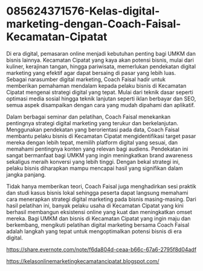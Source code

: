 # 085624371576-Kelas-digital-marketing-dengan-Coach-Faisal-Kecamatan-Cipatat
Di era digital, pemasaran online menjadi kebutuhan penting bagi UMKM dan bisnis lainnya. Kecamatan Cipatat yang kaya akan potensi bisnis, mulai dari kuliner, kerajinan tangan, hingga pariwisata, memerlukan pendekatan digital marketing yang efektif agar dapat bersaing di pasar yang lebih luas. Sebagai narasumber digital marketing, Coach Faisal hadir untuk memberikan pemahaman mendalam kepada pelaku bisnis di Kecamatan Cipatat mengenai strategi digital yang tepat. Mulai dari teknik dasar seperti optimasi media sosial hingga teknik lanjutan seperti iklan berbayar dan SEO, semua aspek disampaikan dengan cara yang mudah dipahami dan aplikatif.

Dalam berbagai seminar dan pelatihan, Coach Faisal menekankan pentingnya strategi digital marketing yang terukur dan berkelanjutan. Menggunakan pendekatan yang berorientasi pada data, Coach Faisal membantu pelaku bisnis di Kecamatan Cipatat mengidentifikasi target pasar mereka dengan lebih tepat, memilih platform digital yang sesuai, dan memahami pentingnya konten yang relevan bagi audiens. Pendekatan ini sangat bermanfaat bagi UMKM yang ingin meningkatkan brand awareness sekaligus meraih konversi yang lebih tinggi. Dengan bekal strategi ini, pelaku bisnis diharapkan mampu mencapai hasil yang signifikan dalam jangka panjang.

Tidak hanya memberikan teori, Coach Faisal juga menghadirkan sesi praktik dan studi kasus bisnis lokal sehingga peserta dapat langsung memahami cara menerapkan strategi digital marketing pada bisnis masing-masing. Dari hasil pelatihan ini, banyak pelaku usaha di Kecamatan Cipatat yang kini berhasil membangun eksistensi online yang kuat dan meningkatkan omset mereka. Bagi UMKM dan bisnis di Kecamatan Cipatat yang ingin maju dan berkembang, mengikuti pelatihan digital marketing bersama Coach Faisal adalah langkah yang tepat untuk mengoptimalkan potensi bisnis di era digital.

https://share.evernote.com/note/f6da804d-ceaa-b66c-67a6-2795f8d04adf

https://kelasonlinemarketingkecamatancipatat.blogspot.com/
